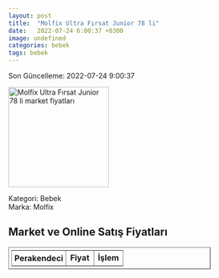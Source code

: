 ```yaml
---
layout: post
title:  "Molfix Ultra Fırsat Junior 78 li"
date:   2022-07-24 6:00:37 +0300
image: undefined
categories: bebek
tags: bebek
---
```


Son Güncelleme: 2022-07-24 9:00:37

<img src="undefined" width="200" alt="Molfix Ultra Fırsat Junior 78 li market fiyatları" />

Kategori: Bebek
<br />
Marka: Molfix

<h2>Market ve Online Satış Fiyatları</h2>

<table border="1" style="padding: 5px;width:80%;">
  <tr>
    <td style="padding: 5px;"><strong>Perakendeci</strong></td>
    <td><strong>Fiyat</strong></td>
    <td><strong>İşlem</strong></td>
  </tr>
  
</table>
